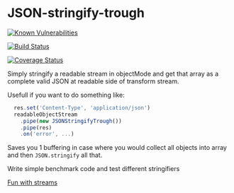 # JSON-stringify-trough

[![Known Vulnerabilities](https://snyk.io/test/github/big-kahuna-burger/json-stringify-trough/badge.svg?targetFile=package.json)](https://snyk.io/test/github/big-kahuna-burger/json-stringify-trough?targetFile=package.json)

[![Build Status](https://travis-ci.org/big-kahuna-burger/json-stringify-trough.svg?branch=master)](https://travis-ci.org/big-kahuna-burger/json-stringify-trough)

[![Coverage Status](https://coveralls.io/repos/github/big-kahuna-burger/json-stringify-trough/badge.svg?branch=master)](https://coveralls.io/github/big-kahuna-burger/json-stringify-trough?branch=master)

Simply stringify a readable stream in objectMode and get that array as a complete valid JSON at readable side of transform stream.

Usefull if you want to do something like:

```js
  res.set('Content-Type', 'application/json')
  readableObjectStream
    .pipe(new JSONStringifyTrough())
    .pipe(res)
    .on('error', ...)
```

Saves you 1 buffering in case where you would collect all objects into array and then `JSON.stringify` all that.

Write simple benchmark code and test different stringifiers

[Fun with streams](https://www.youtube.com/watch?v=Gu2kuXbo4-w)
